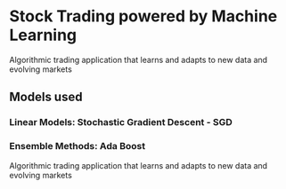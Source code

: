# Stock Trading powered by Machine Learning
Algorithmic trading application that learns and adapts to new data and evolving markets

## Models used

### Linear Models: Stochastic Gradient Descent - SGD
### Ensemble Methods: Ada Boost 

Algorithmic trading application that learns and adapts to new data and evolving markets

